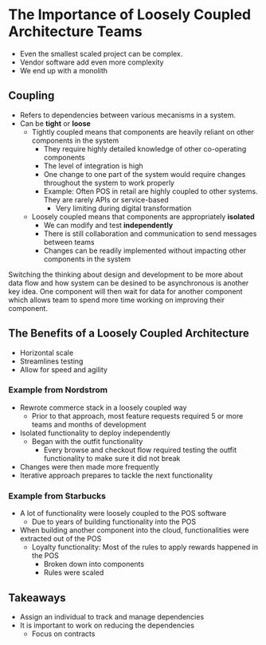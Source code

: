 # The Importance of Loosely Coupled Architecture Teams

- Even the smallest scaled project can be complex.
- Vendor software add even more complexity
- We end up with a monolith

## Coupling

- Refers to dependencies between various mecanisms in a system.
- Can be **tight** or **loose**
  - Tightly coupled means that components are heavily reliant on other components in the system
    - They require highly detailed knowledge of other co-operating components
    - The level of integration is high
    - One change to one part of the system would require changes throughout the system to work properly
    - Example: Often POS in retail are highly coupled to other systems. They are rarely APIs or service-based
      - Very limiting during digital transformation
  - Loosely coupled means that components are appropriately **isolated**
    - We can modify and test **independently**
    - There is still collaboration and communication to send messages between teams
    - Changes can be readily implemented without impacting other components in the system

Switching the thinking about design and development to be more about data flow and how system can be desined to be asynchronous is another key idea. One component will then wait for data for another component which allows team to spend more time working on improving their component.

## The Benefits of a Loosely Coupled Architecture

- Horizontal scale
- Streamlines testing
- Allow for speed and agility

### Example from Nordstrom

- Rewrote commerce stack in a loosely coupled way
  - Prior to that approach, most feature requests required 5 or more teams and months of development
- Isolated functionality to deploy independently
  - Began with the outfit functionality
    - Every browse and checkout flow required testing the outfit functionality to make sure it did not break
- Changes were then made more frequently
- Iterative approach prepares to tackle the next functionality

### Example from Starbucks

- A lot of functionality were loosely coupled to the POS software
  - Due to years of building functionality into the POS
- When building another component into the cloud, functionalities were extracted out of the POS
  - Loyalty functionality: Most of the rules to apply rewards happened in the POS
    - Broken down into components
    - Rules were scaled

## Takeaways

- Assign an individual to track and manage dependencies
- It is important to work on reducing the dependencies
  - Focus on contracts
